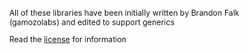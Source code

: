 All of these libraries have been initially written by Brandon Falk (gamozolabs)
and edited to support generics

Read the [license](LICENSE) for information

